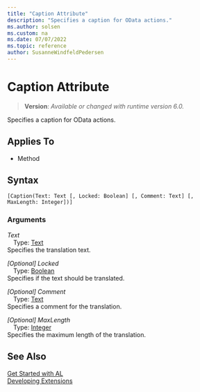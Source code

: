```yaml
---
title: "Caption Attribute"
description: "Specifies a caption for OData actions."
ms.author: solsen
ms.custom: na
ms.date: 07/07/2022
ms.topic: reference
author: SusanneWindfeldPedersen
---
```

[//]: # (START>DO_NOT_EDIT)
[//]: # (IMPORTANT:Do not edit any of the content between here and the END>DO_NOT_EDIT.)
[//]: # (Any modifications should be made in the .xml files in the ModernDev repo.)

# Caption Attribute
> **Version**: _Available or changed with runtime version 6.0._

Specifies a caption for OData actions.


## Applies To

- Method


## Syntax

```AL
[Caption(Text: Text [, Locked: Boolean] [, Comment: Text] [, MaxLength: Integer])]
```

### Arguments
*Text*  
&emsp;Type: [Text](../methods-auto/text/text-data-type.md)  
Specifies the translation text.  

*[Optional] Locked*  
&emsp;Type: [Boolean](../methods-auto/boolean/boolean-data-type.md)  
Specifies if the text should be translated.  

*[Optional] Comment*  
&emsp;Type: [Text](../methods-auto/text/text-data-type.md)  
Specifies a comment for the translation.  

*[Optional] MaxLength*  
&emsp;Type: [Integer](../methods-auto/integer/integer-data-type.md)  
Specifies the maximum length of the translation.  

[//]: # (IMPORTANT: END>DO_NOT_EDIT)
## See Also  
[Get Started with AL](../devenv-get-started.md)  
[Developing Extensions](../devenv-dev-overview.md)  